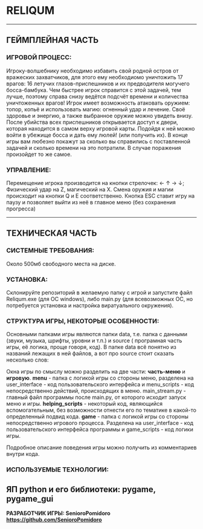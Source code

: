 # RELIQUM

---

## ГЕЙМПЛЕЙНАЯ ЧАСТЬ

### ИГРОВОЙ ПРОЦЕСС:
Игроку-волшебнику необходимо избавить свой родной остров от вражеских захватчиков, для этого ему необходиомо уничтожить
17 врагов: 16 летучих глазов-приспешников и их предводителя могучего босса-бамбука. Чем быстрее игрок справится с этой
задачей, тем лучше, поэтому справа снизу ведётся подсчёт времени и количества уничтоженных врагов! Игрок имеет возможность
атаковать оружием: топор, копьё и использовать магию: огненный удар и лечение. Своё здоровье и энергию, а также выбранное оружие
можно увидеть внизу.
После убийства всех приспешников открывается доступ к двери, которая находится в самом верху игровой карты. Подойдя к ней можно войти в 
убежище босса и дать ему люлей! (или получить их). В конце игры вам любезно покажут за сколько вы справились с
поставленной задачей и сколько времени на это потратили. В случае поражения произойдет то же самое.

### УПРАВЛЕНИЕ:
Перемещение игрока производится на кнопки стрелочек: ← ↑ → ↓; Физический удар на Z, магический на X.
Смена оружия и магии происходит на кнопки Q и E соответственно. Кнопка ESC ставит игру на паузу и позволяет выйти из
неё в главное меню (без сохранения прогресса)

---

## ТЕХНИЧЕСКАЯ ЧАСТЬ

### СИСТЕМНЫЕ ТРЕБОВАНИЯ:
Около 500мб свободного места на диске.

### УСТАНОВКА:
Склонируйте репозиторий в желаемую папку с игрой и запустите файл Reliqum.exe (для ОС windows), либо main.py (для 
всевозможных ОС, но потребуется установка и настройка виратуального окружения).

### СТРУКТУРА ИГРЫ, НЕКОТОРЫЕ ОСОБЕННОСТИ:
Основными папками игры являются папки data, т.е. папка с данными (звуки, музыка, шрифты, уровни и т.п.) и source (
програмная часть игры, её логика, проще говоря, код). В папке data всё понятно из названий лежащих в ней файлов, а вот
про source стоит сказать несколько слов:

Окна игры по смыслу можно разделить на две части: **часть-меню** и **игровую**.
**menu** - папка с логикой игры со стороны меню, разделена на user_interface - код пользовательского интерфейса и 
menu_scripts - код непосредственно действий, происходящих в меню. main_stream.py - главный файл программы после main.py,
от которого исходит запуск меню и игры.
**helping_scripts** - некоторый код, являющийся вспомогательным, без возможности отнести его по тематике в какой-то
определенный подвид кода.
**game** - папка с логикой игры со стороны непосредственно игрового процесса. Разделена на user_interface - код пользовательского
интерфейса программы и game_scripts - код логики игры.

Подробное описание поведения игры можно получить из комментариев внутри кода. 

### ИСПОЛЬЗУЕМЫЕ ТЕХНОЛОГИИ:
ЯП python и его библиотеки: pygame, pygame_gui
---

**РАЗРАБОТЧИК ИГРЫ: SenioroPomidoro https://github.com/SenioroPomidoro**
